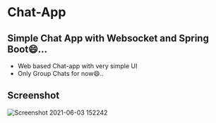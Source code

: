# Chat-App
## Simple Chat App with Websocket and Spring Boot😄...
* Web based Chat-app with very simple UI
* Only Group Chats for now😄..

## Screenshot
![Screenshot 2021-06-03 152242](https://user-images.githubusercontent.com/78524377/120630987-fd570d80-c484-11eb-8f9d-c6b873916551.png)
